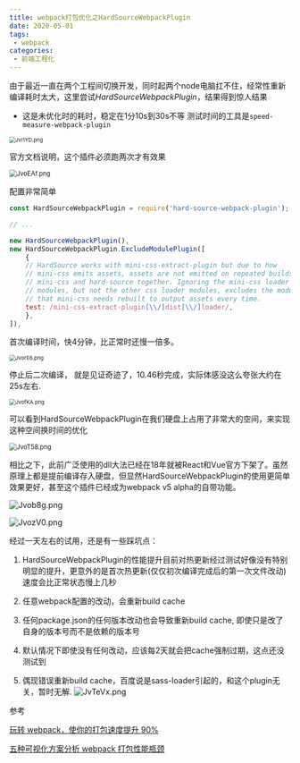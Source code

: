 ```yaml
---
title: webpack打包优化之HardSourceWebpackPlugin
date: 2020-05-01
tags:
 - webpack
categories:
 - 前端工程化
---
```


由于最近一直在两个工程间切换开发，同时起两个node电脑扛不住，经常性重新编译耗时太大，这里尝试*HardSourceWebpackPlugin*，结果得到惊人结果

<!-- more -->

- 这是未优化时的耗时，稳定在1分10s到30s不等 测试时间的工具是`speed-measure-webpack-plugin`

<img src="https://kuimo-markdown-pic.oss-cn-hangzhou.aliyuncs.com/JvI1YD.png" alt="JvI1YD.png" style="zoom:67%;" />

官方文档说明，这个插件必须跑两次才有效果

<img src="https://kuimo-markdown-pic.oss-cn-hangzhou.aliyuncs.com/JvoEAf.png" alt="JvoEAf.png" style="zoom:80%;" />

配置非常简单

```javascript
const HardSourceWebpackPlugin = require('hard-source-webpack-plugin');

// ...

new HardSourceWebpackPlugin(),
new HardSourceWebpackPlugin.ExcludeModulePlugin([
    {
    // HardSource works with mini-css-extract-plugin but due to how
    // mini-css emits assets, assets are not emitted on repeated builds with
    // mini-css and hard-source together. Ignoring the mini-css loader
    // modules, but not the other css loader modules, excludes the modules
    // that mini-css needs rebuilt to output assets every time.
    test: /mini-css-extract-plugin[\\/]dist[\\/]loader/,
    },
]),
```

首次编译时间，快4分钟，比正常时还慢一倍多。

<img src="https://kuimo-markdown-pic.oss-cn-hangzhou.aliyuncs.com/JvorE6.png" alt="JvorE6.png" style="zoom:67%;" />

停止后二次编译， 就是见证奇迹了，10.46秒完成，实际体感没这么夸张大约在25s左右.

<img src="https://kuimo-markdown-pic.oss-cn-hangzhou.aliyuncs.com/JvofKA.png" alt="JvofKA.png" style="zoom:67%;" />

可以看到HardSourceWebpackPlugin在我们硬盘上占用了非常大的空间，来实现这种空间换时间的优化

<img src="https://kuimo-markdown-pic.oss-cn-hangzhou.aliyuncs.com/JvoT58.png" alt="JvoT58.png" style="zoom:80%;" />

相比之下，此前广泛使用的dll大法已经在18年就被React和Vue官方下架了。虽然原理上都是提前编译存入硬盘，但显然HardSourceWebpackPlugin的使用更简单效果更好，甚至这个插件已经成为webpack v5 alpha的自带功能。

![Jvob8g.png](https://kuimo-markdown-pic.oss-cn-hangzhou.aliyuncs.com/Jvob8g.png)

![JvozV0.png](https://kuimo-markdown-pic.oss-cn-hangzhou.aliyuncs.com/JvozV0.png)

经过一天左右的试用，还是有一些踩坑点：

1. HardSourceWebpackPlugin的性能提升目前对热更新经过测试好像没有特别明显的提升，更意外的是首次热更新(仅仅初次编译完成后的第一次文件改动)速度会比正常状态慢上几秒

2. 任意webpack配置的改动，会重新build cache
3. 任何package.json的任何版本改动也会导致重新build cache, 即使只是改了自身的版本号而不是依赖的版本号
4. 默认情况下即使没有任何改动，应该每2天就会把cache强制过期，这点还没测试到
5. 偶现错误重新build cache，百度说是sass-loader引起的，和这个plugin无关，暂时无解.
![JvTeVx.png](https://kuimo-markdown-pic.oss-cn-hangzhou.aliyuncs.com/JvTeVx.png)

参考

[玩转 webpack，使你的打包速度提升 90%](https://juejin.im/post/5e53dbbc518825494905c45f#heading-9)

[五种可视化方案分析 webpack 打包性能瓶颈](https://juejin.im/post/5e39570bf265da573c0c6679#heading-9)